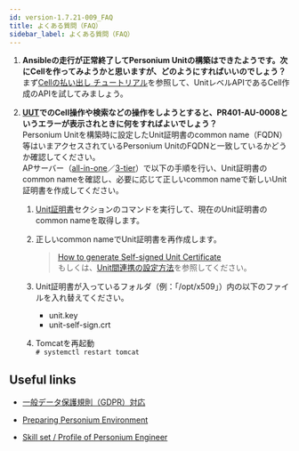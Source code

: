 ```yaml
---
id: version-1.7.21-009_FAQ
title: よくある質問（FAQ）  
sidebar_label: よくある質問（FAQ）  
---
```


1. **Ansibleの走行が正常終了してPersonium Unitの構築はできたようです。次にCellを作ってみようかと思いますが、どのようにすればいいのでしょう？**  
まず[Cellの払い出し チュートリアル](../unit-administrator/tutorial#sect5.1)を参照して、UnitレベルAPIであるCell作成のAPIを試してみましょう。  

1. **[UUT](../unit-administrator/Unit-User#unitユーザトークン（unit-user-token-uut）)でのCell操作や検索などの操作をしようとすると、PR401-AU-0008というエラーが表示されときに何をすればよいでしょう？**  
Personium Unitを構築時に設定したUnit証明書のcommon name（FQDN）等はいまアクセスされているPersonium UnitのFQDNと一致しているかどうか確認してください。  
APサーバー（[all-in-one](https://github.com/personium/ansible/tree/develop/all-in-one)／[3-tier](https://github.com/personium/ansible/tree/develop/3-tier)）で以下の手順を行い、Unit証明書のcommon nameを確認し、必要に応じて正しいcommon nameで新しいUnit証明書を作成してください。  
    1. [Unit証明書](../server-operator/Confirm_environment_settings#unit証明書)セクションのコマンドを実行して、現在のUnit証明書のcommon nameを取得します。  
    1. 正しいcommon nameでUnit証明書を再作成します。  
        >[How to generate Self-signed Unit Certificate](https://github.com/personium/ansible/blob/master/How_to_generate_Self-signed_Unit_Certificate.md)  
        > もしくは、[Unit間連携の設定方法](../server-operator/unit_coordination/)を参照してください。  
        
    1. Unit証明書が入っているフォルダ（例：「/opt/x509」）内の以下のファイルを入れ替えてください。  
        - unit.key  
        - unit-self-sign.crt  
        
    1. Tomcatを再起動  
    ```# systemctl restart tomcat```  
    
## Useful links  
- [一般データ保護規則（GDPR）対応](https://hackmd.io/@dixonsiu/GDPR-Support-Personium-Japanese)  

- [Preparing Personium Environment](https://hackmd.io/@dixonsiu/Preparing-Personium-Environment)  

- [Skill set / Profile of Personium Engineer](https://hackmd.io/@dixonsiu/Personium-Engineer-Skill-Set)  
